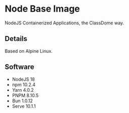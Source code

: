 # Node Base Image
NodeJS Containerized Applications, the ClassDome way.

## Details
Based on Alpine Linux.

## Software
* NodeJS 18
* npm 10.2.4
* Yarn 4.0.2
* PNPM 8.10.5
* Bun 1.0.12
* Serve 10.1.1
